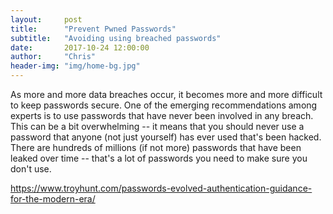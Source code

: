 ```yaml
---
layout:     post
title:      "Prevent Pwned Passwords"
subtitle:   "Avoiding using breached passwords"
date:       2017-10-24 12:00:00
author:     "Chris"
header-img: "img/home-bg.jpg"
---
```


As more and more data breaches occur, it becomes more and more difficult to keep passwords secure. One of the emerging recommendations
among experts is to use passwords that have never been involved in any breach. This can be a bit overwhelming -- it means that you should
never use a password that anyone (not just yourself) has ever used that's been hacked. There are hundreds of millions (if not more)
passwords that have been leaked over time -- that's a lot of passwords you need to make sure you don't use.

https://www.troyhunt.com/passwords-evolved-authentication-guidance-for-the-modern-era/
